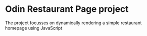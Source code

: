 # Odin Restaurant Page project

The project focusses on dynamically rendering a simple restaurant homepage using JavaScript